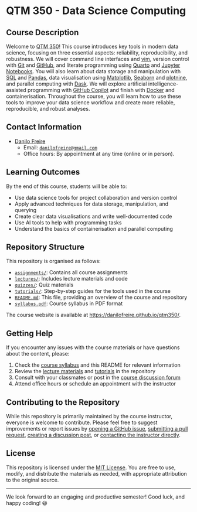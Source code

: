 # QTM 350 - Data Science Computing

## Course Description

Welcome to [QTM 350](https://github.com/danilofreire/qtm350)! This course introduces key tools in modern data science, focusing on three essential aspects: reliability, reproducibility, and robustness. We will cover command line interfaces and [vim](https://www.vim.org/), version control with [Git](https://git-scm.com/) and [GitHub](https://github.com/), and literate programming using [Quarto](https://quarto.org/) and [Jupyter Notebooks](https://jupyter.org/). You will also learn about data storage and manipulation with [SQL](https://www.w3schools.com/sql/) and [Pandas](https://pandas.pydata.org/), data visualisation using [Matplotlib](https://matplotlib.org/), [Seaborn](https://seaborn.pydata.org/) and [plotnine](https://plotnine.readthedocs.io/), and parallel computing with [Dask](https://www.dask.org/). We will explore artificial intelligence-assisted programming with [GitHub Copilot](https://github.com/features/copilot) and finish with [Docker](https://www.docker.com/) and containerisation. Throughout the course, you will learn how to use these tools to improve your data science workflow and create more reliable, reproducible, and robust analyses.

## Contact Information

- [Danilo Freire](https://danilofreire.github.io/)
  - Email: [`danilofreire@gmail.com`](mailto:danilofreire@gmail.com)
  - Office hours: By appointment at any time (online or in person).

## Learning Outcomes

By the end of this course, students will be able to:

- Use data science tools for project collaboration and version control
- Apply advanced techniques for data storage, manipulation, and querying
- Create clear data visualisations and write well-documented code
- Use AI tools to help with programming tasks
- Understand the basics of containerisation and parallel computing

## Repository Structure

This repository is organised as follows:

- [`assignments/`](https://github.com/danilofreire/qtm350/tree/main/assignments): Contains all course assignments
- [`lectures/`](https://github.com/danilofreire/qtm350/tree/main/lectures): Includes lecture materials and code
- [`quizzes/`](https://github.com/danilofreire/qtm350/tree/main/quizzes): Quiz materials
- [`tutorials/`](https://github.com/danilofreire/qtm350/tree/main/tutorials): Step-by-step guides for the tools used in the course
- [`README.md`](https://github.com/danilofreire/qtm350/blob/main/README.md): This file, providing an overview of the course and repository
- [`syllabus.pdf`](https://github.com/danilofreire/qtm350/blob/main/syllabus.pdf): Course syllabus in PDF format

The course website is available at <https://danilofreire.github.io/qtm350/>.

## Getting Help

If you encounter any issues with the course materials or have questions about the content, please:

1. Check the [course syllabus](https://github.com/danilofreire/qtm350/blob/main/syllabus.pdf) and this README for relevant information
2. Review the [lecture materials](https://github.com/danilofreire/qtm350/tree/main/lectures) and [tutorials](https://github.com/danilofreire/qtm350/tree/main/tutorials) in the repository
3. Consult with your classmates or post in the [course discussion forum](https://github.com/danilofreire/qtm350/discussions)
4. Attend office hours or schedule an appointment with the instructor

## Contributing to the Repository

While this repository is primarily maintained by the course instructor,
everyone is welcome to contribute. Please feel free to suggest improvements or
report issues by [opening a GitHub
issue](https://github.com/danilofreire/qtm350/issues), [submitting a pull
request](https://github.com/danilofreire/qtm350/pulls), [creating a discussion
post](https://github.com/danilofreire/qtm350/discussions), or [contacting the
instructor directly](mailto:danilo.freire@emory.edu).

## License

This repository is licensed under the [MIT
License](https://github.com/danilofreire/qtm350/blob/main/LICENSE.qmd). You are
free to use, modify, and distribute the materials as needed, with appropriate
attribution to the original source.

-----

We look forward to an engaging and productive semester! Good luck, and happy coding! :smiley:
